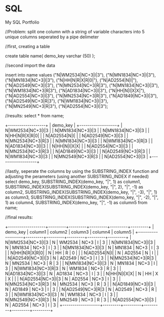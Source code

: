 # SQL
My SQL Portfolio

//Problem: split one column with a string of variable characters into 5 unique columns seperated by a pipe delimeter


//first, creating a table

create table  name(
demo_key varchar (50)
);

//second import the data

insert into name
values
("N|WM2534|NC+3|I|3"),
("N|MN1834|NC+3|I|3"),
("N|MN1834|NC+3|I|3"),
("N|HH|N|R|X|R|0|"),
("N|AD2554|N|I|"),
("N|AD2549|NC+3|I|3"), 
("N|MN2534|NC+3|R|3"),
("N|MN1834|NC+3|I|3"),
("N|WM1834|NC+3|R|3"),
("N|AD1834|NC+3|I|3"),
("N|HH|N|I|X|X|"),
("N|AD2554|NC+3|I|3"),
("N|MN2534|NC+3|R|3"),
("N|AD1849|NC+3|I|3"),
("N|AD2549|NC+3|R|3"),
("N|WM1834|NC+3|I|3"),
("N|MN2549|NC+3|R|3"),
("N|AD2554|NC+3|I|3");

//results: select * from name;

+-------------------+
| demo_key          |
+-------------------+
| N|WM2534|NC+3|I|3 |
| N|MN1834|NC+3|I|3 |
| N|MN1834|NC+3|I|3 |
| N|HH|N|R|X|R|0|   |
| N|AD2554|N|I|     |
| N|AD2549|NC+3|I|3 |
| N|MN2534|NC+3|R|3 |
| N|MN1834|NC+3|I|3 |
| N|WM1834|NC+3|R|3 |
| N|AD1834|NC+3|I|3 |
| N|HH|N|I|X|X|     |
| N|AD2554|NC+3|I|3 |
| N|MN2534|NC+3|R|3 |
| N|AD1849|NC+3|I|3 |
| N|AD2549|NC+3|R|3 |
| N|WM1834|NC+3|I|3 |
| N|MN2549|NC+3|R|3 |
| N|AD2554|NC+3|I|3 |
+-------------------+


//lastly, seperate the columns by using the SUBSTRING_INDEX function and adjusting the perameters (using another SUBSTRING_INDEX if needed)
select demo_key,
SUBSTRING_INDEX(demo_key, "|", 1) as column1,
SUBSTRING_INDEX(SUBSTRING_INDEX(demo_key, "|", 2), "|", -1) as column2,
SUBSTRING_INDEX(SUBSTRING_INDEX(demo_key, "|", -3), "|", 1) as column3,
SUBSTRING_INDEX(SUBSTRING_INDEX(demo_key, "|", -2), "|", 1) as column4, 
SUBSTRING_INDEX(demo_key, "|", -1) as column5
from name;

//final results: 

+-------------------+---------+---------+---------+---------+---------+
| demo_key          | column1 | column2 | column3 | column4 | column5 |
+-------------------+---------+---------+---------+---------+---------+
| N|WM2534|NC+3|I|3 | N       | WM2534  | NC+3    | I       | 3       |
| N|MN1834|NC+3|I|3 | N       | MN1834  | NC+3    | I       | 3       |
| N|MN1834|NC+3|I|3 | N       | MN1834  | NC+3    | I       | 3       |
| N|HH|N|R|X|R|0|   | N       | HH      | R       | 0       |         |
| N|AD2554|N|I|     | N       | AD2554  | N       | I       |         |
| N|AD2549|NC+3|I|3 | N       | AD2549  | NC+3    | I       | 3       |
| N|MN2534|NC+3|R|3 | N       | MN2534  | NC+3    | R       | 3       |
| N|MN1834|NC+3|I|3 | N       | MN1834  | NC+3    | I       | 3       |
| N|WM1834|NC+3|R|3 | N       | WM1834  | NC+3    | R       | 3       |
| N|AD1834|NC+3|I|3 | N       | AD1834  | NC+3    | I       | 3       |
| N|HH|N|I|X|X|     | N       | HH      | X       | X       |         |
| N|AD2554|NC+3|I|3 | N       | AD2554  | NC+3    | I       | 3       |
| N|MN2534|NC+3|R|3 | N       | MN2534  | NC+3    | R       | 3       |
| N|AD1849|NC+3|I|3 | N       | AD1849  | NC+3    | I       | 3       |
| N|AD2549|NC+3|R|3 | N       | AD2549  | NC+3    | R       | 3       |
| N|WM1834|NC+3|I|3 | N       | WM1834  | NC+3    | I       | 3       |
| N|MN2549|NC+3|R|3 | N       | MN2549  | NC+3    | R       | 3       |
| N|AD2554|NC+3|I|3 | N       | AD2554  | NC+3    | I       | 3       |
+-------------------+---------+---------+---------+---------+---------+

